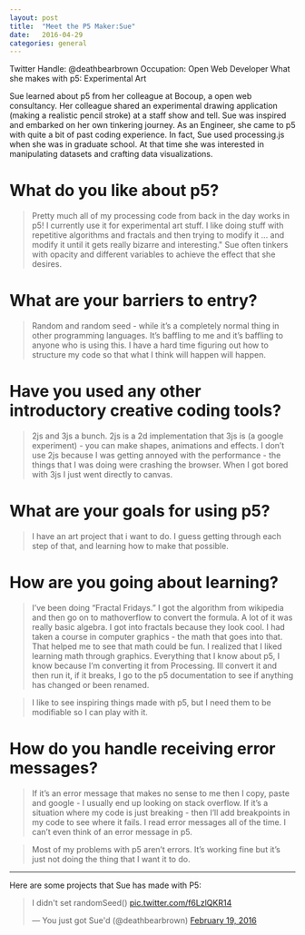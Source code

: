 ```yaml
---
layout: post
title:  "Meet the P5 Maker:Sue"
date:   2016-04-29
categories: general
---
```


Twitter Handle: @deathbearbrown
Occupation: Open Web Developer
What she makes with p5: Experimental Art

Sue learned about p5 from her colleague at Bocoup, a open web consultancy. Her colleague shared an experimental drawing application (making a realistic pencil stroke) at a staff show and tell. Sue was inspired and embarked on her own tinkering journey. As an Engineer, she came to p5 with quite a bit of past coding experience. In fact, Sue used processing.js  when she was in graduate school. At that time she was interested in manipulating datasets and crafting data visualizations. 

# What do you like about p5?
> Pretty much all of my processing code from back in the day works in p5! I currently use it for experimental  art stuff. I like doing stuff with repetitive algorithms and fractals and then trying to modify it ... and modify it until it gets really bizarre and interesting." Sue often tinkers with opacity and different variables to achieve the effect that she desires.

# What are your barriers to entry?
> Random and random seed - while it’s a completely normal thing in other programming languages. It’s baffling to me and it’s baffling to anyone who is using this. I have a hard time figuring out how to structure my code so that what I think will happen will happen. 

# Have you used any other introductory creative coding tools?
> 2js and 3js a bunch. 2js is a 2d implementation that 3js is (a google experiment) - you can make shapes, animations and effects. I don’t use 2js because I was getting annoyed with the performance  - the things that I was doing were crashing the browser. When I got bored with 3js I just went directly to canvas. 

# What are your goals for using p5?
> I have an art project that i want to do. I guess getting through each step of that, and learning how to make that possible. 

# How are you going about learning?
> I’ve been doing “Fractal Fridays.” I got the algorithm from wikipedia and then go on to mathoverflow to convert the  formula. A lot of it was really basic algebra. I got into fractals because they look cool. I had taken a course in computer graphics - the math that goes into that. That helped me to see that math could be fun. I realized that I liked learning math through graphics. Everything that I know about p5, I know because I’m converting it from Processing. Ill convert it and then run it, if it breaks, I go to the p5 documentation to see if anything has changed or been renamed. 

> I like to see inspiring things made with p5, but I need them to be modifiable so I can play with it. 

# How do you handle receiving error messages?
> If it’s an error message that makes no sense to me then I copy, paste and google - I usually end up looking on stack overflow. If it’s a situation where my code is just breaking - then I’ll add breakpoints in my code to see where it fails. 
I read error messages all of the time.  I can’t even think of an error message in p5.

> Most of my problems with p5 aren’t errors. It’s working fine but it’s just not doing the thing that I want it to do. 

---

Here are some projects that Sue has made with P5:

<blockquote class="twitter-tweet" data-conversation="none" data-lang="en"><p lang="en" dir="ltr">I didn&#39;t set randomSeed() <a href="https://t.co/f6LzlQKR14">pic.twitter.com/f6LzlQKR14</a></p>&mdash; You just got Sue&#39;d (@deathbearbrown) <a href="https://twitter.com/deathbearbrown/status/700823766700417024">February 19, 2016</a></blockquote>
<script async src="//platform.twitter.com/widgets.js" charset="utf-8"></script>




